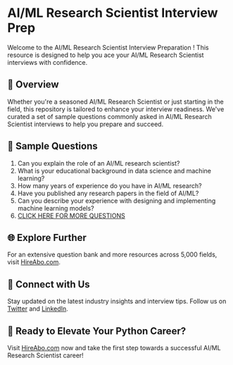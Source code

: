 # AI/ML Research Scientist Interview Prep

Welcome to the AI/ML Research Scientist Interview Preparation ! This resource is designed to help you ace your AI/ML Research Scientist interviews with confidence.

## 🚀 Overview

Whether you're a seasoned AI/ML Research Scientist or just starting in the field, this repository is tailored to enhance your interview readiness. We've curated a set of sample questions commonly asked in AI/ML Research Scientist interviews to help you prepare and succeed.

## 📝 Sample Questions

1. Can you explain the role of an AI/ML research scientist?
2. What is your educational background in data science and machine learning?
3. How many years of experience do you have in AI/ML research?
4. Have you published any research papers in the field of AI/ML?
5. Can you describe your experience with designing and implementing machine learning models?
6. [CLICK HERE FOR MORE QUESTIONS](https://hireabo.com/job/0_3_19/AIML%20Research%20Scientist)

## 🌐 Explore Further

For an extensive question bank and more resources across 5,000 fields, visit [HireAbo.com](https://www.hireabo.com).

## 📱 Connect with Us

Stay updated on the latest industry insights and interview tips. Follow us on [Twitter](https://twitter.com/hireabo) and [LinkedIn](https://www.linkedin.com/in/hire-abo-3609972a8/).

## 🚀 Ready to Elevate Your Python Career?

Visit [HireAbo.com](https://www.hireabo.com) now and take the first step towards a successful AI/ML Research Scientist career!